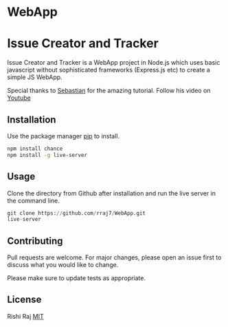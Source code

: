 # WebApp
# Issue Creator and Tracker

Issue Creator and Tracker is a WebApp project in Node.js which uses basic javascript without sophisticated frameworks (Express.js etc) to create a simple JS WebApp. 

Special thanks to [Sebastian](https://github.com/seeschweiler) for the amazing tutorial. Follow his video on [Youtube](https://www.youtube.com/watch?v=NYq9J-Eur9U) 
## Installation

Use the package manager [pip](https://pip.pypa.io/en/stable/) to install. 

```bash
npm install chance
npm install -g live-server
```

## Usage
Clone the directory from Github after installation and run the live server in the command line. 
```python
git clone https://github.com/rraj7/WebApp.git
live-server
```

## Contributing
Pull requests are welcome. For major changes, please open an issue first to discuss what you would like to change.

Please make sure to update tests as appropriate.

## License
Rishi Raj
[MIT](https://choosealicense.com/licenses/mit/)
